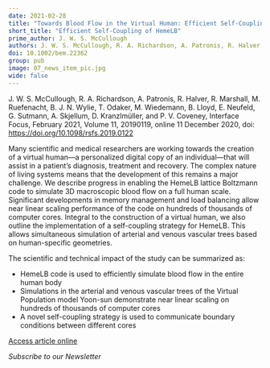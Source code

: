```yaml
---
date: 2021-02-28
title: "Towards Blood Flow in the Virtual Human: Efficient Self-Coupling of HemeLB"
short_title: "Efficient Self-Coupling of HemeLB"
prime_author: J. W. S. McCullough
authors: J. W. S. McCullough, R. A. Richardson, A. Patronis, R. Halver, R. Marshall, M. Ruefenacht, B. J. N. Wylie, T. Odaker, M. Wiedemann, B. Lloyd, E. Neufeld, G. Sutmann, A. Skjellum, D. Kranzlmüller, and P. V. Coveney, Interface Focus, February 2021, Volume 11, 20190119, online 11 December 2020
doi: 10.1002/bem.22362
group: pub
image: 07_news_item_pic.jpg
wide: false
---
```

J. W. S. McCullough, R. A. Richardson, A. Patronis, R. Halver, R. Marshall, M. Ruefenacht, B. J. N. Wylie, T. Odaker, M. Wiedemann, B. Lloyd, E. Neufeld, G. Sutmann, A. Skjellum, D. Kranzlmüller, and P. V. Coveney, Interface Focus, February 2021, Volume 11, 20190119, online 11 December 2020, doi: https://doi.org/10.1098/rsfs.2019.0122

Many scientific and medical researchers are working towards the creation of a virtual human—a personalized digital copy of an individual—that will assist in a patient’s diagnosis, treatment and recovery. The complex nature of living systems means that the development of this remains a major challenge. We describe progress in enabling the HemeLB lattice Boltzmann code to simulate 3D macroscopic blood flow on a full human scale. Significant developments in memory management and load balancing allow near linear scaling performance of the code on hundreds of thousands of computer cores. Integral to the construction of a virtual human, we also outline the implementation of a self-coupling strategy for HemeLB. This allows simultaneous simulation of arterial and venous vascular trees based on human-specific geometries.

The scientific and technical impact of the study can be summarized as:

+ HemeLB code is used to efficiently simulate blood flow in the entire human body
+ Simulations in the arterial and venous vascular trees of the Virtual Population model Yoon-sun demonstrate near linear scaling on hundreds of thousands of computer cores
+ A novel self-coupling strategy is used to communicate boundary conditions between different cores

[Access article online](https://royalsocietypublishing.org/doi/10.1098/rsfs.2019.0119)

*Subscribe to our Newsletter*
